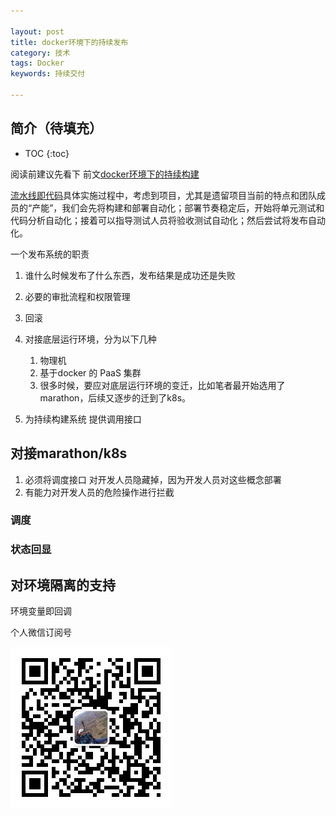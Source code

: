 ```yaml
---

layout: post
title: docker环境下的持续发布
category: 技术
tags: Docker
keywords: 持续交付

---
```


## 简介（待填充）

* TOC
{:toc}


阅读前建议先看下 前文[docker环境下的持续构建](http://topsli.github.io/2018/11/18/ci_in_docker.html)

[流水线即代码](http://insights.thoughtworkers.org/pipeline-as-code/)具体实施过程中，考虑到项目，尤其是遗留项目当前的特点和团队成员的“产能”，我们会先将构建和部署自动化；部署节奏稳定后，开始将单元测试和代码分析自动化；接着可以指导测试人员将验收测试自动化；然后尝试将发布自动化。


一个发布系统的职责

1. 谁什么时候发布了什么东西，发布结果是成功还是失败
2. 必要的审批流程和权限管理
3. 回滚
4. 对接底层运行环境，分为以下几种

	1. 物理机
	2. 基于docker 的 PaaS 集群
	3. 很多时候，要应对底层运行环境的变迁，比如笔者最开始选用了marathon，后续又逐步的迁到了k8s。

5. 为持续构建系统 提供调用接口


## 对接marathon/k8s

1. 必须将调度接口 对开发人员隐藏掉，因为开发人员对这些概念部署
2. 有能力对开发人员的危险操作进行拦截

### 调度

### 状态回显

## 对环境隔离的支持

环境变量即回调

个人微信订阅号

![](/public/upload/qrcode_for_gh.jpg)